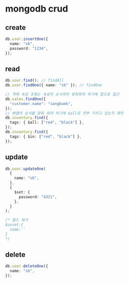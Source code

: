 # mongodb crud

## create

```ts
db.user.insertOne({
  name: "sb",
  password: "1234",
});
```

## read

```ts
db.user.find(); // findAll
db.user.findOne({ name: "sb" }); // findOne

// 객체 속성 조회는 속성의 순서까지 맞춰줘야 하기에 점으로 접근
db.sales.findOne({
  "customer.name": "sangbaek",
});
// 배열의 순서를 맞춰 줘야 하기에 $all로 전부 가지고 있는지 확인
db.inventory.find({
  tags: { $all: ["red", "black"] },
});
db.inventory.find({
  tags: { $in: ["red", "black"] },
});
```

## update

```ts
db.user.updateOne(
  {
    name: "sb",
  },
  {
    $set: {
      password: "4321",
    },
  }
);

/* 필드 제거
$unset:{
  some:''
}
*/
```

## delete

```ts
db.user.deleteOne({
  name: "sb",
});
```
